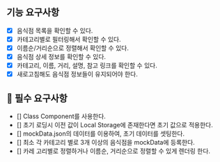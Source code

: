 ## 기능 요구사항

- [x] 음식점 목록을 확인할 수 있다.
- [x] 카테고리별로 필터링해서 확인할 수 있다.
- [x] 이름순/거리순으로 정렬해서 확인할 수 있다.
- [x] 음식점 상세 정보를 확인할 수 있다.
- [x] 카테고리, 이름, 거리, 설명, 참고 링크를 확인할 수 있다.
- [x] 새로고침해도 음식점 정보들이 유지되어야 한다.

## 📝 필수 요구사항

- [] Class Component를 사용한다.
- [] 초기 로딩시 이전 값이 Local Storage에 존재한다면 초기 값으로 적용한다.
- [] mockData.json의 데이터를 이용하여, 초기 데이터를 셋팅한다.
- [] 최소 각 카테고리 별로 3개 이상의 음식점을 mockData에 등록한다.
- [] 카레 고리별로 정렬하거나 이름순, 거리순으로 정렬할 수 있게 렌더링 한다.
